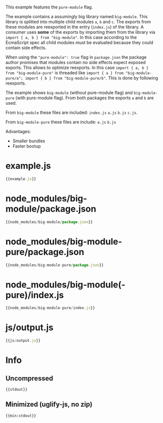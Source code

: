 This example features the `pure-module` flag.

The example contains a assumingly big library named `big-module`. This library is splitted into multiple child modules `a`, `b` and `c`. The exports from these modules are reexported in the entry (`index.js`) of the library. A consumer uses **some** of the exports by importing them from the library via `import { a, b } from "big-module"`. In this case according to the EcmaScript spec all child modules must be evaluated because they could contain side effects.

When using the `"pure-module": true` flag in `package.json` the package author promises that modules contain no side effects expect exposed exports. This allows to optimize reexports. In this case `import { a, b } from "big-module-pure"` is threaded like `import { a } from "big-module-pure/a"; import { b } from "big-module-pure/b"`. This is done by following reexports.

The example shows `big-module` (without pure-module flag) and `big-module-pure` (with pure-module flag). From both packages the exports `a` and `b` are used.

From `big-module` these files are included: `index.js` `a.js` `b.js` `c.js`.

From `big-module-pure` these files are include: `a.js` `b.js`

Advantages:

* Smaller bundles
* Faster bootup

# example.js

``` javascript
{{example.js}}
```

# node_modules/big-module/package.json

``` javascript
{{node_modules/big-module/package.json}}
```

# node_modules/big-module-pure/package.json

``` javascript
{{node_modules/big-module-pure/package.json}}
```

# node_modules/big-module(-pure)/index.js

``` javascript
{{node_modules/big-module-pure/index.js}}
```

# js/output.js

``` javascript
{{js/output.js}}
```

# Info

## Uncompressed

```
{{stdout}}
```

## Minimized (uglify-js, no zip)

```
{{min:stdout}}
```
